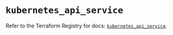 # `kubernetes_api_service`

Refer to the Terraform Registry for docs: [`kubernetes_api_service`](https://registry.terraform.io/providers/hashicorp/kubernetes/2.34.0/docs/resources/api_service).
